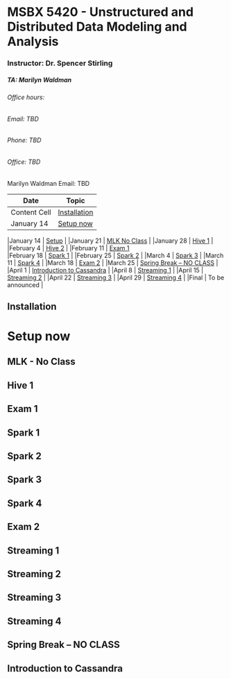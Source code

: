 
# MSBX 5420  - Unstructured and Distributed Data Modeling and Analysis

### Instructor:  Dr. Spencer Stirling

##### TA: Marilyn Waldman

###### Office hours:


###### Email:  TBD
###### Phone:  TBD
###### Office:  TBD

Marilyn Waldman
Email:  TBD





| Date  | Topic |
| ------------- | ------------- |
| Content Cell  | [Installation](#Installation)         |
|January 14  | [Setup now](#Setup-now)     |

|January 14  | [Setup](#setuo)     |
|January 21 |  [MLK No Class](#MLK )        |
|January 28 | [Hive 1](#hive1)         |       
|February 4  | [Hive 2](##hive2)         |
|February 11  | [Exam 1](##exam1)  
|February 18 | [Spark 1](##spark1)         |
|February 25  | [Spark 2](##spark2)         |
|March 4  | [Spark 3](##spark3)         |
|March 11 | [Spark 4](##spark4)         |
|March 18  | [Exam 2](##exam2)         |
|March 25 | [Spring Break – NO CLASS](##springbreak)         |
|April 1  | [Introduction to Cassandra](##Cassandra)         |
|April 8  | [Streaming 1](##Streaming1)         |
|April 15  | [Streaming 2](##Streaming2)         |
|April 22  | [Streaming 3](##Streaming3)         |
|April 29  | [Streaming 4](##Streaming4)         |
|Final  | To be announced         |

## Installation

# Setup now



## MLK - No Class

## Hive 1

## Exam 1

## Spark 1

## Spark 2

## Spark 3

## Spark 4

## Exam 2

## Streaming 1

## Streaming 2

## Streaming 3

## Streaming 4

## Spring Break – NO CLASS

## Introduction to Cassandra





